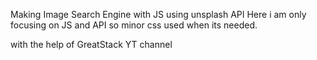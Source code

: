 Making Image Search Engine with JS
using unsplash API
Here i am only focusing on JS and API so minor css used when its needed.

with the help of GreatStack YT channel
